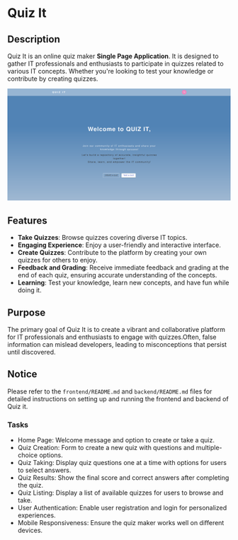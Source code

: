 # Quiz It

## Description

Quiz It is an online quiz maker **Single Page Application**. It is designed to gather IT professionals and enthusiasts to participate in quizzes related to various IT concepts. Whether you're looking to test your knowledge or contribute by creating quizzes.

<img src="./frontend/public/Online_quiz_app_homePage.png" alt="screenShot" />

## Features

- **Take Quizzes**: Browse quizzes covering diverse IT topics.
- **Engaging Experience**: Enjoy a user-friendly and interactive interface.
- **Create Quizzes**: Contribute to the platform by creating your own quizzes for others to enjoy.
- **Feedback and Grading**: Receive immediate feedback and grading at the end of each quiz, ensuring accurate understanding of the concepts.
- **Learning**: Test your knowledge, learn new concepts, and have fun while doing it.

## Purpose

The primary goal of Quiz It is to create a vibrant and collaborative platform for IT professionals and enthusiasts to engage with quizzes.Often, false information can mislead developers, leading to misconceptions that persist until discovered.

## Notice

Please refer to the `frontend/README.md` and `backend/README.md` files for detailed instructions on setting up and running the frontend and backend of Quiz it.

### Tasks

- Home Page: Welcome message and option to create or take a quiz.
- Quiz Creation: Form to create a new quiz with questions and multiple-choice options.
- Quiz Taking: Display quiz questions one at a time with options for users to select answers.
- Quiz Results: Show the final score and correct answers after completing the quiz.
- Quiz Listing: Display a list of available quizzes for users to browse and take.
- User Authentication: Enable user registration and login for personalized experiences.
- Mobile Responsiveness: Ensure the quiz maker works well on different devices.
